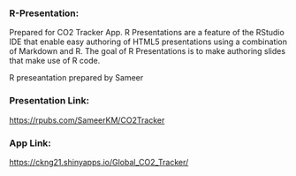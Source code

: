 ### R-Presentation:
Prepared for CO2 Tracker App.
R Presentations are a feature of the RStudio IDE that enable easy authoring of HTML5 presentations using a combination of Markdown and R.
The goal of R Presentations is to make authoring slides that make use of R code.

R preseantation prepared by Sameer

### Presentation Link:
https://rpubs.com/SameerKM/CO2Tracker

### App Link:
https://ckng21.shinyapps.io/Global_CO2_Tracker/



